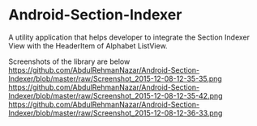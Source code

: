 # Android-Section-Indexer
A utility application that helps developer to integrate the Section Indexer View with the HeaderItem of Alphabet ListView.

Screenshots of the library are below
https://github.com/AbdulRehmanNazar/Android-Section-Indexer/blob/master/raw/Screenshot_2015-12-08-12-35-35.png
https://github.com/AbdulRehmanNazar/Android-Section-Indexer/blob/master/raw/Screenshot_2015-12-08-12-35-42.png
https://github.com/AbdulRehmanNazar/Android-Section-Indexer/blob/master/raw/Screenshot_2015-12-08-12-36-33.png

